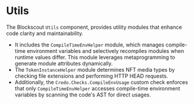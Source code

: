 # Utils

The Blockscout `Utils` component, provides utility modules that enhance code clarity and maintainability.

- It includes the `CompileTimeEnvHelper` module, which manages compile-time environment variables and selectively recompiles modules when runtime values differ. This module leverages metaprogramming to generate module attributes dynamically.
- The `TokenInstanceHelper` module determines NFT media types by checking file extensions and performing HTTP HEAD requests.
- Additionally, the `Credo.Checks.CompileEnvUsage` custom check enforces that only `CompileTimeEnvHelper` accesses compile-time environment variables by scanning the code's AST for direct usages.
